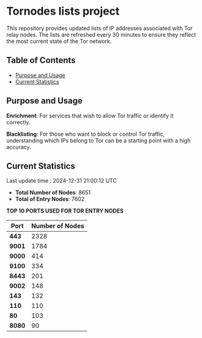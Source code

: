 # Tornodes lists project

This repository provides updated lists of IP addresses associated with Tor relay nodes. The lists are refreshed every 30 minutes to ensure they reflect the most current state of the Tor network.

## Table of Contents

- [Purpose and Usage](#purpose-and-usage)
- [Current Statistics](#current-statistics)


## Purpose and Usage

**Enrichment**: For services that wish to allow Tor traffic or identify it correctly.

**Blacklisting**: For those who want to block or control Tor traffic, understanding which IPs belong to Tor can be a starting point with a high accuracy.

## Current Statistics

Last update time : 2024-12-31 21:00:12 UTC

- **Total Number of Nodes**: 8651
- **Total of Entry Nodes**: 7602

**TOP 10 PORTS USED FOR TOR ENTRY NODES**

| **Port** | **Number of Nodes** |
|------|-----------------|
| **443**   | 2328  |
| **9001**   | 1784  |
| **9000**   | 414  |
| **9100**   | 334  |
| **8443**   | 201  |
| **9002**   | 148  |
| **143**   | 132  |
| **110**   | 110  |
| **80**   | 103  |
| **8080**   | 90  |


